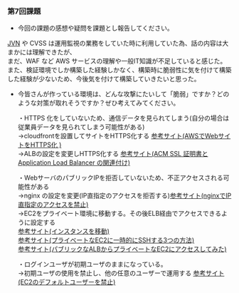 ### 第7回課題

- 今回の課題の感想や疑問を課題とし報告してください。

[JVN](https://jvn.jp/) や CVSS は運用監視の業務をしていた時に利用していた為、話の内容は大まかには理解できたが、<br>
まだ、WAF など AWS サービスの理解や一般IT知識が不足していると感じた。<br>
また、検証環境でしか構築した経験しかなく、構築時に脆弱性に気を付けて構築した経験が少ないため、今後気を付けて構築していきたいと思った。


- 今皆さんが作っている環境は、どんな攻撃にたいして「脆弱」ですか？どのような対策が取れそうですか？ぜひ考えてみてください。

  ・HTTPS 化をしていないため、通信データを見られてしまう(自分の場合は従業員データを見られてしまう可能性がある)<br>
    →cloudfrontを設置してサイトをHTTPS化する [参考サイト(AWSでWebサイトをHTTPS化 )](https://recipe.kc-cloud.jp/archives/11408/)<br>
    →ALBの設定を変更しHTTPS化する [参考サイト(ACM SSL 証明書と Application Load Balancer の関連付け)](https://aws.amazon.com/jp/premiumsupport/knowledge-center/associate-acm-certificate-alb-nlb/)<br>
    
  ・WebサーバのパブリックIPを拒否していないため、不正アクセスされる可能性がある<br>
    →nginx の設定を変更(IP直指定のアクセスを拒否する)[参考サイト(nginxでIP直指定のアクセスを禁止)](https://hit.hateblo.jp/entry/elb/direct-ip/deny)<br>
    →EC2をプライベート環境に移動する。その後ELB経由でアクセスできるように設定する<br>
    [参考サイト(インスタンスを移動)](https://aws.amazon.com/jp/premiumsupport/knowledge-center/move-ec2-instance/)<br>
    [参考サイト(プライベートなEC2に一時的にSSHする3つの方法)](https://dev.classmethod.jp/articles/bastion-3way-rk/)<br>
    [参考サイト(パブリックなALBからプライベートなEC2にアクセスしてみた)](https://zenn.dev/mn87/articles/b6a5e0e5b5ee4c)
    
  ・ログインユーザが初期ユーザのままになっている。<br>
    →初期ユーザの使用を禁止し、他の任意のユーザーで運用する [参考サイト(EC2のデフォルトユーザーを禁止)](https://www.linuxmaster.jp/linux_skill/2021/04/amazon-linux2ec2ec2-user.html)
